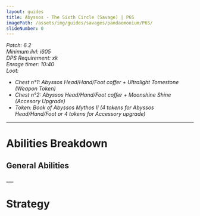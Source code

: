 ```yaml
---
layout: guides
title: Abyssos - The Sixth Circle (Savage) | P6S
imagePath: /assets/img/guides/savages/pandaemonium/P6S/
slideNumber: 0
---
```


*Patch: 6.2  
Minimum ilvl: i605  
DPS Requirement: xk  
Enrage timer: 10:40  
Loot:*

+ *Chest n°1: Abyssos Head/Hand/Foot coffer + Ultralight Tomestone (Weapon Token)*
+ *Chest n°2: Abyssos Head/Hand/Foot coffer + Moonshine Shine  (Accesory Upgrade)*
+ *Token: Book of Abyssos Mythos II (4 tokens for Abyssos Head/Hand/Foot or 4 tokens for Accessory upgrade)*

___

<h1><a id='AbilitiesBreakdown'>Abilities Breakdown</a></h1>

<div class='guideSection' markdown='1'>
<h2><a id='ABGeneralAbilities'>General Abilities</a></h2>



</div>
___
<h1><a id='Strategy'>Strategy</a></h1>

<div class='guideSection' markdown='1'>
<a id='SPhase1'></a>


</div>

<div class='guideSection' markdown='1'>
<a id='SPhase2'></a>

</div>

<div class='guideSection' markdown='1'>
<a id='SPhase3'></a>


</div>

